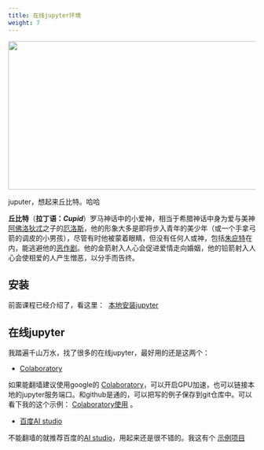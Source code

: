 ```yaml
---
title: 在线jupyter环境
weight: 7
---
```


  <img loading="lazy" class="alignnone wp-image-3226 shadow" src="https://haomou.oss-cn-beijing.aliyuncs.com/upload/2018/12/img_5c09d4fc36d44.png" data-src="https://haomou.oss-cn-beijing.aliyuncs.com/upload/2018/12/img_5c09d4fc36d44.png?x-oss-process=image/format,webp" alt="" width="537" height="302" srcset="https://haomou.oss-cn-beijing.aliyuncs.com/upload/2018/12/img_5c09d4fc36d44.png?x-oss-process=image/format,webp 1280w, https://haomou.oss-cn-beijing.aliyuncs.com/upload/2018/12/img_5c09d4fc36d44.png?x-oss-process=image/quality,q_50/resize,m_fill,w_300,h_169/format,webp 300w, https://haomou.oss-cn-beijing.aliyuncs.com/upload/2018/12/img_5c09d4fc36d44.png?x-oss-process=image/quality,q_50/resize,m_fill,w_768,h_432/format,webp 768w, https://haomou.oss-cn-beijing.aliyuncs.com/upload/2018/12/img_5c09d4fc36d44.png?x-oss-process=image/quality,q_50/resize,m_fill,w_800,h_450/format,webp 800w" sizes="(max-width: 537px) 100vw, 537px" />

juputer，想起来丘比特。哈哈

**丘比特**（**拉丁语：_Cupid_**）罗马神话中的小爱神，相当于希腊神话中身为爱与美神<a href="https://baike.baidu.com/item/%E9%98%BF%E4%BD%9B%E6%B4%9B%E7%8B%84%E5%BF%92/3345" target="_blank" rel="noopener noreferrer" data-lemmaid="3345">阿佛洛狄忒</a>之子的<a href="https://baike.baidu.com/item/%E5%8E%84%E6%B4%9B%E6%96%AF" target="_blank" rel="noopener noreferrer">厄洛斯</a>，他的形象大多是即将步入青年的美少年（或一个手拿弓箭的调皮的小男孩），尽管有时他被蒙着眼睛，但没有任何人或神，包括<a href="https://baike.baidu.com/item/%E6%9C%B1%E5%BA%87%E7%89%B9/49047" target="_blank" rel="noopener noreferrer" data-lemmaid="49047">朱庇特</a>在内，能逃避他的<a href="https://baike.baidu.com/item/%E6%81%B6%E4%BD%9C%E5%89%A7" target="_blank" rel="noopener noreferrer">恶作剧</a>。他的金箭射入人心会促进爱情走向婚姻，他的铅箭射入人心会使相爱的人产生憎恶，以分手而告终。

## 安装

前面课程已经介绍了，看这里：  [本地安装jupyter][1]

## 在线jupyter

我踏遍千山万水，找了很多的在线jupyter，最好用的还是这两个：

* [Colaboratory][2]

如果能翻墙建议使用google的 [Colaboratory][2]，可以开启GPU加速，也可以链接本地的jupyter服务端口。和github是通的，可以把写的例子保存到git仓库中。可以看下我的这个示例： [Colaboratory使用][3] 。

* [百度AI studio][4]

不能翻墙的就推荐百度的[AI studio][4]，用起来还是很不错的。我这有个 [示例项目][5]



 [1]: https://www.f2e123.com/aistack/2725.html#toc-6
 [2]: https://colab.research.google.com/notebooks/welcome.ipynb?hl=zh-cn#scrollTo=9J7p406abzgl
 [3]: https://github.com/chalecao/ml-dl-tensorflow/blob/master/Colaboratory%E4%BD%BF%E7%94%A8.ipynb
 [4]: https://aistudio.baidu.com/#/projectoverview
 [5]: https://aistudio.baidu.com/#/projectDetail/33836
